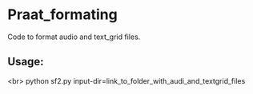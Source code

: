# Praat_formating
Code to format audio and text_grid files.

## Usage:
<br\>
python sf2.py input-dir=link_to_folder_with_audi_and_textgrid_files
